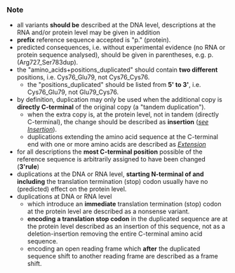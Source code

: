 ### Note

*	all variants **should be** described at the DNA level, descriptions at the RNA and/or protein level may be given in addition
*	**prefix** reference sequence accepted is "p." (protein).
*	predicted consequences, i.e. without experimental evidence (no RNA or protein sequence analysed), should be given in parentheses, e.g. p.(Arg727\_Ser783dup).
*	the "amino\_acids+positions\_duplicated" should contain **two different** positions, i.e. Cys76\_Glu79, not Cys76\_Cys76.
	*	the "positions\_duplicated" should be listed from **5' to 3'**, i.e. Cys76\_Glu79, not Glu79\_Cys76.
*	by definition, duplication may only be used when the additional copy is **directly C-terminal** of the original copy (a "tandem duplication").
	*	when the extra copy is, at the protein level, not in tandem (directly C-terminal), the change should be described as **insertion** ([_see Insertion_](/recommendations/protein/variant/insertion/)).
	*	duplications extending the amino acid sequence at the C-terminal end with one or more amino acids are described as [_Extension_](/recommendations/protein/variant/extension)
*	for all descriptions the **most C-terminal position** possible of the reference sequence is arbitrarily assigned to have been changed (**3'rule**)
*	duplications at the DNA or RNA level, **starting N-terminal of and including** the translation termination (stop) codon usually have no (predicted) effect on the protein level.
*	duplications at DNA or RNA level
	*	which introduce an **immediate** translation termination (stop) codon at the protein level are described as a nonsense variant.
	*	**encoding a translation stop codon** in the duplicated sequence are at the protein level described as an insertion of this sequence, not as a deletion-insertion removing the entire C-terminal amino acid sequence.
	*	encoding an open reading frame which **after** the duplicated sequence shift to another reading frame are described as a frame shift.
